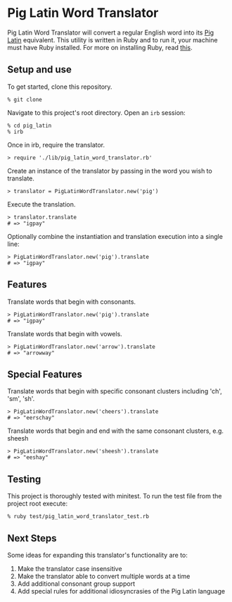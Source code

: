 # Pig Latin Word Translator
Pig Latin Word Translator will convert a regular English word into its [Pig Latin](https://en.wikipedia.org/wiki/Pig_Latin#cite_note-7) equivalent. This utility is written in Ruby and to run it, your machine must have Ruby installed. For more on installing Ruby, read [this](https://www.ruby-lang.org/en/documentation/installation/).

## Setup and use
To get started, clone this repository.
```
% git clone
```

Navigate to this project's root directory. Open an `irb` session:
```
% cd pig_latin
% irb
```
Once in irb, require the translator.
```
> require './lib/pig_latin_word_translator.rb'
```
Create an instance of the translator by passing in the word you wish to translate.
```
> translator = PigLatinWordTranslator.new('pig')
```
Execute the translation.
```
> translator.translate
# => "igpay"
```
Optionally combine the instantiation and translation execution into a single line:
```
> PigLatinWordTranslator.new('pig').translate
# => "igpay"
```

## Features
Translate words that begin with consonants.
```
> PigLatinWordTranslator.new('pig').translate
# => "igpay"
```
Translate words that begin with vowels.
```
> PigLatinWordTranslator.new('arrow').translate
# => "arrowway"
```

## Special Features
Translate words that begin with specific consonant clusters including 'ch', 'sm', 'sh'.
```
> PigLatinWordTranslator.new('cheers').translate
# => "eerschay"
```
Translate words that begin and end with the same consonant clusters, e.g. sheesh
```
> PigLatinWordTranslator.new('sheesh').translate
# => "eeshay"
```

## Testing
This project is thoroughly tested with minitest. To run the test file from the project root execute:
```
% ruby test/pig_latin_word_translator_test.rb
```

## Next Steps
Some ideas for expanding this translator's functionality are to:

1. Make the translator case insensitive
2. Make the translator able to convert multiple words at a time
3. Add additional consonant group support
4. Add special rules for additional idiosyncrasies of the Pig Latin language
